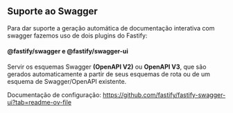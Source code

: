 ## Suporte ao Swagger

Para dar suporte a geração automática de documentação interativa com swagger fazemos uso de dois plugins do Fastify:

#### @fastify/swagger e @fastify/swagger-ui 

Servir os esquemas Swagger **(OpenAPI V2)** ou **OpenAPI V3**, que são gerados automaticamente a partir de seus esquemas
de rota ou de um esquema de  Swagger/OpenAPI existente.

Documentação de configuração:
https://github.com/fastify/fastify-swagger-ui?tab=readme-ov-file

